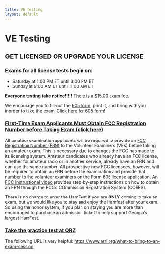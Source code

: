```yaml
---
title: VE Testing
layout: default
---
```

# VE Testing

## GET LICENSED OR UPGRADE YOUR LICENSE
### Exams for all license tests begin on:
* Saturday at 1:00 PM ET until 3:00 PM ET
* Sunday at 9:00 AM ET until 11:00 AM ET

**Everyone testing take notice!!!!!** <ins>There is a $15.00 exam fee</ins>.

We encourage you to fill-out the [605 form](605vec), print it, and bring with you inorder to take the exam. Click [here for 605 form](605vec)!

### <a href="http://www.arrl.org/news/view/first-time-exam-applicants-must-obtain-fcc-registration-number-before-taking-exam" target="_blank" rel="noopener">First-Time Exam Applicants Must Obtain FCC Registration Number before Taking Exam (click here)</a>
All amateur examination applicants will be required to provide an <a href="https://www.fcc.gov/wireless/support/universal-licensing-system-uls-resources/getting-fcc-registration-number-frn/" target="_blank" rel="noopener">FCC Registration Number (FRN)</a> to the Volunteer Examiners (VEs) before taking an amateur exam. This is necessary due to changes the FCC has made to its licensing system. Amateur candidates who already have an FCC license, whether for amateur radio or in another service, already have an FRN and can use the same number. All prospective new FCC licensees, however, will be required to obtain an FRN before the examination and provide that number to the volunteer examiners on the Form 605 license application. An <a href="https://www.fcc.gov/rofrn" target="_blank" rel="noopener">FCC instructional video</a> provides step-by-step instructions on how to obtain an FRN through the FCC’s COmmission REgistration System (CORES). 

There is no charge to enter the HamFest if you are **ONLY** coming to take an exam, but we would like you to stay and enjoy the Hamfest after your exam.  So using the honor system, if you plan on staying you are more than encouraged to purchase an admission ticket to help support Georgia’s largest HamFest.

### <a href="https://www.qrz.com/hamtest/" target="_blank" rel="noopener">Take the practice test at QRZ</a>

The following URL is very helpful: <a href="https://www.arrl.org/what-to-bring-to-an-exam-session" target="_blank" rel="noopener">https://www.arrl.org/what-to-bring-to-an-exam-session</a>
